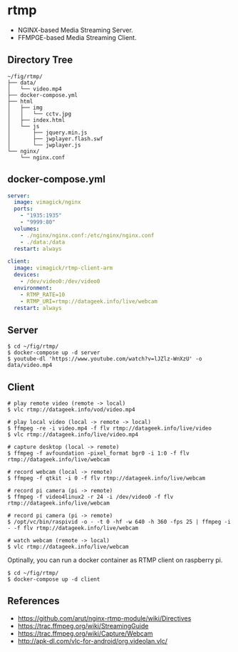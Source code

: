 rtmp
====

- NGINX-based Media Streaming Server.
- FFMPGE-based Media Streaming Client.

## Directory Tree

```
~/fig/rtmp/
├── data/
│   └── video.mp4
├── docker-compose.yml
├── html
│   ├── img
│   │   └── cctv.jpg
│   ├── index.html
│   └── js
│       ├── jquery.min.js
│       ├── jwplayer.flash.swf
│       └── jwplayer.js
└── nginx/
    └── nginx.conf
```

## docker-compose.yml

```yaml
server:
  image: vimagick/nginx
  ports:
    - "1935:1935"
    - "9999:80"
  volumes:
    - ./nginx/nginx.conf:/etc/nginx/nginx.conf
    - ./data:/data
  restart: always

client:
  image: vimagick/rtmp-client-arm
  devices:
    - /dev/video0:/dev/video0
  environment:
    - RTMP_RATE=10
    - RTMP_URI=rtmp://datageek.info/live/webcam
  restart: always
```

## Server

```
$ cd ~/fig/rtmp/
$ docker-compose up -d server
$ youtube-dl 'https://www.youtube.com/watch?v=lJZlz-WnXzU' -o data/video.mp4
```

## Client

```
# play remote video (remote -> local)
$ vlc rtmp://datageek.info/vod/video.mp4

# play local video (local -> remote -> local)
$ ffmpeg -re -i video.mp4 -f flv rtmp://datageek.info/live/video
$ vlc rtmp://datageek.info/live/video.mp4

# capture desktop (local -> remote)
$ ffmpeg -f avfoundation -pixel_format bgr0 -i 1:0 -f flv rtmp://datageek.info/live/webcam

# record webcam (local -> remote)
$ ffmpeg -f qtkit -i 0 -f flv rtmp://datageek.info/live/webcam

# record pi camera (pi -> remote)
$ ffmpeg -f video4linux2 -r 24 -i /dev/video0 -f flv rtmp://datageek.info/live/webcam

# record pi camera (pi -> remote)
$ /opt/vc/bin/raspivid -o - -t 0 -hf -w 640 -h 360 -fps 25 | ffmpeg -i - -f flv rtmp://datageek.info/live/webcam

# watch webcam (remote -> local)
$ vlc rtmp://datageek.info/live/webcam
```

Optinally, you can run a docker container as RTMP client on raspberry pi.

```
$ cd ~/fig/rtmp/
$ docker-compose up -d client
```

## References

- https://github.com/arut/nginx-rtmp-module/wiki/Directives
- https://trac.ffmpeg.org/wiki/StreamingGuide
- https://trac.ffmpeg.org/wiki/Capture/Webcam
- http://apk-dl.com/vlc-for-android/org.videolan.vlc/
